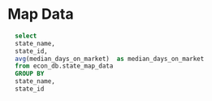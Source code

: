 # Map Data




```sql state_data
  select
  state_name,
  state_id,
  avg(median_days_on_market)  as median_days_on_market
  from econ_db.state_map_data
  GROUP BY
  state_name,
  state_id
```

<AreaMap 
    data={state_data} 
    areaCol=state_name
    geoJsonUrl=https://raw.githubusercontent.com/PublicaMundi/MappingAPI/master/data/geojson/us-states.json
    geoId=name
    value=median_days_on_market
    valueFmt=usd
/>